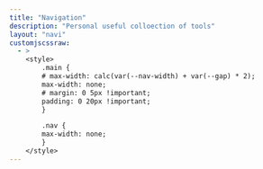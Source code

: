 ```yaml
---
title: "Navigation"
description: "Personal useful colloection of tools"
layout: "navi"
customjscssraw: 
  - >
    <style>
        .main {
        # max-width: calc(var(--nav-width) + var(--gap) * 2);
        max-width: none;
        # margin: 0 5px !important;
        padding: 0 20px !important; 
        }

        .nav {
        max-width: none;
        }
    </style>
---
```

